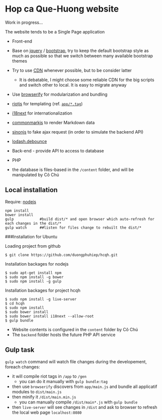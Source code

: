 # Hop ca Que-Huong website

Work in progress...

The website tends to be a Single Page application

* Front-end
 * Base on [jquery](http://jquery.com/) / [bootstrap](http://getbootstrap.com/), try to keep the default bootstrap style as much as possible so that we switch between many available bootstrap themes
 * Try to use [CDN](http://htmlcheats.com/cdn-2/6-reasons-use-cdn/) whenever possible, but to be consider latter 
    * It is debatable, I might choose some reliable CDN for the big scripts and switch other to local. It is easy to migrate anyway 
 * Use [browserify](http://browserify.org/) for modularization and bundling
 * [riotjs](http://riotjs.com/) for templating (ref. [`app/*.tag`](app))
 * [i18next](http://i18next.com/) for internationalization
 * [commonmarkjs](https://github.com/jgm/commonmark.js) to render Markdown data
 * [sinonjs](http://sinonjs.org/docs/#server) to fake ajax request (in order to simulate the backend API)
 * [lodash.debounce](https://lodash.com/docs#debounce)
 
* Back-end - provide API to access to database
 * PHP 
 * the database is files-based in the `/content` folder, and will be manipulated by Cô Chú 
 
## Local installation  
Require: [nodejs](https://nodejs.org/)

```
npm install
bower install
gulp            #build dist/* and open browser which auto-refresh for each changes in the dist/* 
gulp watch      ##listen for files change to rebuilt the dist/* 
```
###Installation for Ubuntu

Loading project from github

```
$ git clone https://github.com/duongphuhiep/hcqh.git
```

Installation backages for nodejs

```
$ sudo apt-get install npm
$ sudo npm install -g bower
$ sudo npm install -g gulp
```

Installation backages for project hcqh

```
$ sudo npm install -g live-server
$ cd hcqh
$ sudo npm install
$ sudo bower install
$ sudo bower install i18next --allow-root
$ gulp bundle
```

* Website contents is configured in the `content` folder by Cô Chú
* The `backend` folder hosts the future PHP API service

## Gulp task
`gulp watch` command will watch file changes during the developement, foreach changes:
* it will compile riot tags in `/app` to `/gen`
  * you can do it manually with `gulp bundle:tag`
* then use `browserify` discovers from `app/main.js` and bundle all applicatif modules to `dist/main.js`
* then minify it `/dist/main.min.js`
  * you can manually compile `/dist/main*.js` with `gulp bundle`
* then `live-server` will see changes in `/dist` and ask to browser to refresh the local web page `localhost:8080`
